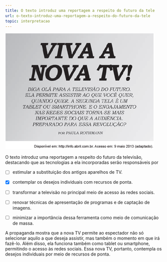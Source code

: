 ```yaml
---
title: O texto introduz uma reportagem a respeito do futuro da tele
url: o-texto-introduz-uma-reportagem-a-respeito-do-futuro-da-tele
topic: interpretacao
---
```



![](ab2516b6-5758-7aca-0add-6d805a2015a9.png)

O texto introduz uma reportagem a respeito do futuro da televisão, destacando que as tecnologias a ela incorporadas serão responsáveis por



- [ ] estimular a substituição dos antigos aparelhos de TV.
- [x] contemplar os desejos individuais com recursos de ponta.
- [ ] transformar a televisão no principal meio de acesso às redes sociais.
- [ ] renovar técnicas de apresentação de programas e de captação de imagens.
- [ ] minimizar a importância dessa ferramenta como meio de comunicação de massa.


A propaganda mostra que a nova TV permite ao espectador não só selecionar aquilo a que deseja assistir, mas também o momento em que irá fazê-lo. Além disso, ela funciona também como tablet ou smartphone, permitindo o acesso às redes sociais. Essa nova TV, portanto, contempla os desejos individuais por meio de recursos de ponta.
